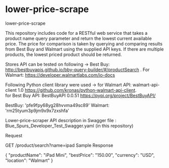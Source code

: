 # lower-price-scrape
lower-price-scrape

This repository includes code for a RESTful web service that takes a product name query parameter and return the lowest current available price. The price for comparison is taken by querying and comparing results from Best Buy and Walmart using the supplied API keys. If there are multiple products, the lowest priced product should be returned.

Stores API can be tested on following ->  Best Buy: http://bestbuyapis.github.io/bby-query-builder/#/productSearch . For Walmart:  https://developer.walmartlabs.com/io-docs

Following Python client library were used -> 
    for Walmart API: walmart-api-client 1.0  https://github.com/kronas/python-walmart-api-client.   
    for Best Buy API: BestBuyAPI 0.0.51  https://pypi.org/project/BestBuyAPI/
  
  
BestBuy: 'pfe9fpy68yg28hvvma49sc89'
Walmart: 'rm25tyum3p9jm9x9x7zxshfa'

Lower-price-scraper API description in  Swagger file : Blue_Spurs_Developer_Test_Swagger.yaml (in this repository)

Request

GET /product/search?name=ipad
Sample Response

{
    "productName": "iPad Mini",
    "bestPrice": "150.00",
    "currency": "USD",
    "location": "Walmart"
}
